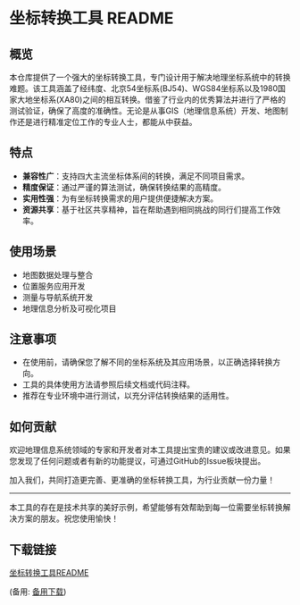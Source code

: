 # 坐标转换工具 README

## 概览

本仓库提供了一个强大的坐标转换工具，专门设计用于解决地理坐标系统中的转换难题。该工具涵盖了经纬度、北京54坐标系(BJ54)、WGS84坐标系以及1980国家大地坐标系(XA80)之间的相互转换。借鉴了行业内的优秀算法并进行了严格的测试验证，确保了高度的准确性。无论是从事GIS（地理信息系统）开发、地图制作还是进行精准定位工作的专业人士，都能从中获益。

## 特点

- **兼容性广**：支持四大主流坐标体系间的转换，满足不同项目需求。
- **精度保证**：通过严谨的算法测试，确保转换结果的高精度。
- **实用性强**：为有坐标转换需求的用户提供便捷解决方案。
- **资源共享**：基于社区共享精神，旨在帮助遇到相同挑战的同行们提高工作效率。

## 使用场景

- 地图数据处理与整合
- 位置服务应用开发
- 测量与导航系统开发
- 地理信息分析及可视化项目

## 注意事项

- 在使用前，请确保您了解不同的坐标系统及其应用场景，以正确选择转换方向。
- 工具的具体使用方法请参照后续文档或代码注释。
- 推荐在专业环境中进行测试，以充分评估转换结果的适用性。

## 如何贡献

欢迎地理信息系统领域的专家和开发者对本工具提出宝贵的建议或改进意见。如果您发现了任何问题或者有新的功能提议，可通过GitHub的Issue板块提出。

加入我们，共同打造更完善、更准确的坐标转换工具，为行业贡献一份力量！

---

本工具的存在是技术共享的美好示例，希望能够有效帮助到每一位需要坐标转换解决方案的朋友。祝您使用愉快！

## 下载链接
[坐标转换工具README](https://pan.quark.cn/s/a11b1d78cf73) 

(备用: [备用下载](https://pan.baidu.com/s/1289MHATeZp3UpYJbewkOqg?pwd=1234))
